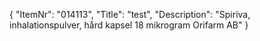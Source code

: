 {
  "ItemNr": "014113",
  "Title": "test",
  "Description": "Spiriva, inhalationspulver, hård kapsel 18 mikrogram Orifarm AB"
}